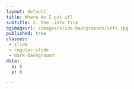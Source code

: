 ```yaml
---
layout: default
title: Where do I put it?
subtitle: 2. The .info file
bgimageurl: /images/slide-backgrounds/info.jpg
published: true
classes:
 - slide
 - regular-slide
 - dark-background
data:
  x: 0
  y: 0

---
```


